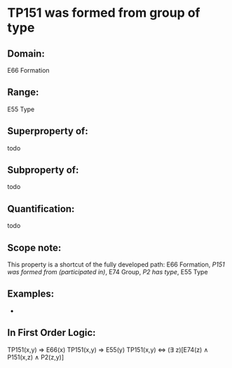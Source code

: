 # TP151 was formed from group of type

## Domain: 

E66 Formation

## Range: 

E55 Type

## Superproperty of: 

todo

## Subproperty of: 

todo

## Quantification: 

todo

## Scope note: 

This property is a shortcut of the fully developed path: E66 Formation, _P151 was formed from (participated  in)_, E74 Group, _P2 has type_, E55 Type

## Examples: 

* 

## In First Order Logic: 

TP151(x,y) ⇒ E66(x)
TP151(x,y) ⇒ E55(y)
TP151(x,y) ⇔ (∃ z)[E74(z) ∧ P151(x,z) ∧ P2(z,y)]

